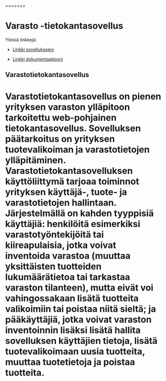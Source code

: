﻿
=======
# Varasto -tietokantasovellus


Yleisiä linkkejä:



* [Linkki sovellukseeni](https://www.cs.helsinki.fi)

* [Linkki dokumentaatiooni](https://github.com/rotsten/Varasto/blob/master/doc/dokumentaatio.pdf)



## Varastotietokantasovellus





Varastotietokantasovellus on pienen yrityksen varaston ylläpitoon tarkoitettu web-pohjainen tietokantasovellus. Sovelluksen päätarkoitus on yrityksen tuotevalikoiman ja varastotietojen ylläpitäminen. Varastotietokantasovelluksen käyttöliittymä tarjoaa toiminnot yrityksen käyttäjä-, tuote- ja varastotietojen hallintaan. Järjestelmällä on kahden tyyppisiä käyttäjiä: henkilöitä esimerkiksi varastotyöntekijöitä tai kiireapulaisia, jotka voivat inventoida varastoa (muuttaa yksittäisten tuotteiden lukumäärätietoa tai tarkastaa varaston tilanteen), mutta eivät voi vahingossakaan lisätä tuotteita valikoimiin tai poistaa niitä sieltä; ja pääkäyttäjiä, jotka voivat varaston inventoinnin lisäksi lisätä hallita sovelluksen käyttäjien tietoja, lisätä tuotevalikoimaan uusia tuotteita, muuttaa tuotetietoja ja poistaa tuotteita. 
=======


